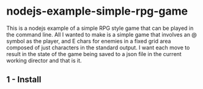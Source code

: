 # nodejs-example-simple-rpg-game

This is a nodejs example of a simple RPG style game that can be played in the command line. All I wanted to make is a simple game that involves an \@ symbol as the player, and E chars for enemies in a fixed grid area composed of just characters in the standard output. I want each move to result in the state of the game being saved to a json file in the current working director and that is it.

## 1 - Install